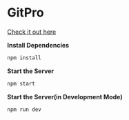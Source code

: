 # GitPro

[Check it out here](https://gitpro.app)

**Install Dependencies**

```sh
npm install
```

**Start the Server**

```sh
npm start
```

**Start the Server(in Development Mode)**

```sh
npm run dev
```
